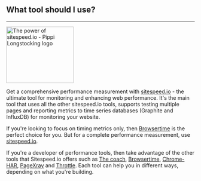 ## What tool should I use?
* * *

[<img src="{{site.baseurl}}/img/pippi.png" class="pull-left img-big" alt="The power of sitespeed.io - Pippi Longstocking logo" width="180" height="151">](https://dashboard.sitespeed.io)

Get a comprehensive performance measurement with [sitespeed.io]({{site.baseurl}}/documentation/sitespeed.io/) - the ultimate tool for monitoring and enhancing web performance. It's the main tool that uses all the other sitespeed.io tools, supports testing multiple pages and reporting metrics to time series databases (Graphite and InfluxDB) for monitoring your website.

If you're looking to focus on timing metrics only, then [Browsertime]({{site.baseurl}}/documentation/browsertime/) is the perfect choice for you. But for a complete performance measurement, use [sitespeed.io]({{site.baseurl}}/documentation/sitespeed.io/).

If you're a developer of performance tools, then take advantage of the other tools that Sitespeed.io offers such as [The coach]({{site.baseurl}}/documentation/coach/), [Browsertime]({{site.baseurl}}/documentation/browsertime/), [Chrome-HAR](https://github.com/sitespeedio/chrome-har), [PageXray]({{site.baseurl}}/documentation/pagexray/) and [Throttle]({{site.baseurl}}/documentation/throttle/). Each tool can help you in different ways, depending on what you're building.